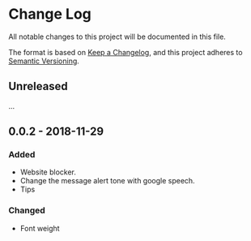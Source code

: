 # Change Log
All notable changes to this project will be documented in this file.

The format is based on [Keep a Changelog](https://keepachangelog.com/en/1.0.0/),
and this project adheres to [Semantic Versioning](https://semver.org/spec/v2.0.0.html).

## Unreleased
...

## 0.0.2 - 2018-11-29
### Added
- Website blocker.
- Change the message alert tone with google speech.
- Tips

### Changed
- Font weight